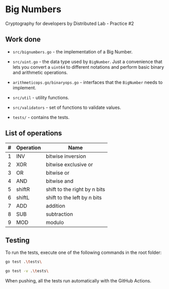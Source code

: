 # Big Numbers
Cryptography for developers by Distributed Lab - Practice #2

## Work done
* `src/bignumbers.go` - the implementation of a Big Number.

* `src/uint.go` - the data type used by `BigNumber`. Just a convenience that lets you convert a `uint64` to different notations and perform basic binary and arithmetic operations.

* `arithmeticops.go/binaryops.go` - interfaces that the `BigNumber` needs to implement. 

* `src/util` - utility functions.

* `src/validators` - set of functions to validate values.

* `tests/` - contains the tests.

## List of operations
| **#** 	| **Operation** 	| **Name** 	|
|---	|---	|---	|
| 1 	| INV 	| bitwise inversion 	|
| 2 	| XOR 	| bitwise exclusive or 	|
| 3 	| OR 	| bitwise or 	|
| 4 	| AND 	| bitwise and 	|
| 5 	| shiftR 	| shift to the right by n bits 	|
| 6 	| shiftL 	| shift to the left by n bits 	|
| 7 	| ADD 	| addition 	|
| 8 	| SUB 	| subtraction 	|
| 9 	| MOD 	| modulo 	|

## Testing

To run the tests, execute one of the following commands in the root folder:

```bash
go test .\tests\
```
```bash
go test -v .\tests\
```

When pushing, all the tests run automatically with the GitHub Actions.

